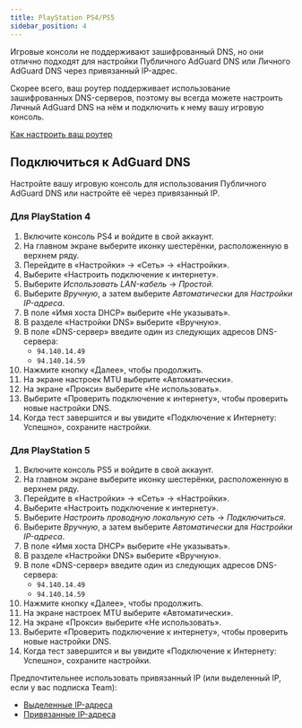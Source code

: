 ```yaml
---
title: PlayStation PS4/PS5
sidebar_position: 4
---
```


Игровые консоли не поддерживают зашифрованный DNS, но они отлично подходят для настройки Публичного AdGuard DNS или Личного AdGuard DNS через привязанный IP-адрес.

Скорее всего, ваш роутер поддерживает использование зашифрованных DNS-серверов, поэтому вы всегда можете настроить Личный AdGuard DNS на нём и подключить к нему вашу игровую консоль.

[Как настроить ваш роутер](/private-dns/connect-devices/routers/routers.md)

## Подключиться к AdGuard DNS

Настройте вашу игровую консоль для использования Публичного AdGuard DNS или настройте её через привязанный IP.

### Для PlayStation 4

1. Включите консоль PS4 и войдите в свой аккаунт.
2. На главном экране выберите иконку шестерёнки, расположенную в верхнем ряду.
3. Перейдите в «Настройки» → «Сеть» → «Настройки».
4. Выберите «Настроить подключение к интернету».
5. Выберите _Использовать LAN-кабель_ → _Простой_.
6. Выберите _Вручную_, а затем выберите _Автоматически_ для _Настройки IP-адреса_.
7. В поле «Имя хоста DHCP» выберите «Не указывать».
8. В разделе «Настройки DNS» выберите «Вручную».
9. В поле «DNS-сервер» введите один из следующих адресов DNS-сервера:
   - `94.140.14.49`
   - `94.140.14.59`
10. Нажмите кнопку «Далее», чтобы продолжить.
11. На экране настроек MTU выберите «Автоматически».
12. На экране «Прокси» выберите «Не использовать».
13. Выберите «Проверить подключение к интернету», чтобы проверить новые настройки DNS.
14. Когда тест завершится и вы увидите «Подключение к Интернету: Успешно», сохраните настройки.

### Для PlayStation 5

1. Включите консоль PS5 и войдите в свой аккаунт.
2. На главном экране выберите иконку шестерёнки, расположенную в верхнем ряду.
3. Перейдите в «Настройки» → «Сеть» → «Настройки».
4. Выберите «Настроить подключение к интернету».
5. Выберите _Настроить проводную локальную сеть_ → _Подключиться_.
6. Выберите _Вручную_, а затем выберите _Автоматически_ для _Настройки IP-адреса_.
7. В поле «Имя хоста DHCP» выберите «Не указывать».
8. В разделе «Настройки DNS» выберите «Вручную».
9. В поле «DNS-сервер» введите один из следующих адресов DNS-сервера:
   - `94.140.14.49`
   - `94.140.14.59`
10. Нажмите кнопку «Далее», чтобы продолжить.
11. На экране настроек MTU выберите «Автоматически».
12. На экране «Прокси» выберите «Не использовать».
13. Выберите «Проверить подключение к интернету», чтобы проверить новые настройки DNS.
14. Когда тест завершится и вы увидите «Подключение к Интернету: Успешно», сохраните настройки.

Предпочтительнее использовать привязанный IP (или выделенный IP, если у вас подписка Team):

- [Выделенные IP-адреса](/private-dns/connect-devices/other-options/dedicated-ip.md)
- [Привязанные IP-адреса](/private-dns/connect-devices/other-options/linked-ip.md)

